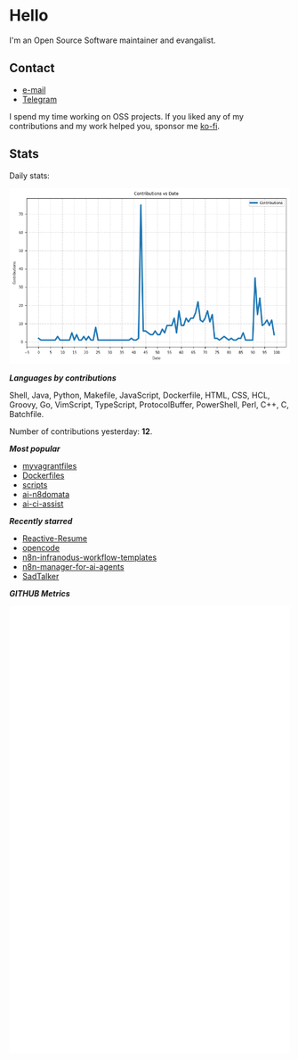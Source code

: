 
# Hello

I'm an Open Source Software maintainer and evangalist.

## Contact

- [e-mail](mailto:askb23@gmail.com)
- [Telegram]()

I spend my time working on OSS projects. If you liked any of
my contributions and my work helped you, sponsor me [ko-fi](https://ko-fi.com/askb23).

## Stats

Daily stats:

![contributions graph](graph.png)

***Languages by contributions***

Shell, Java, Python, Makefile, JavaScript, Dockerfile, HTML, CSS, HCL, Groovy, Go, VimScript, TypeScript, ProtocolBuffer, PowerShell, Perl, C++, C, Batchfile.

Number of contributions yesterday: **12**.

***Most popular***

- [myvagrantfiles](https://github.com/askb/myvagrantfiles)
- [Dockerfiles](https://github.com/askb/Dockerfiles)
- [scripts](https://github.com/askb/scripts)
- [ai-n8domata](https://github.com/askb/ai-n8domata)
- [ai-ci-assist](https://github.com/askb/ai-ci-assist)

***Recently starred***

- [Reactive-Resume](https://github.com/AmruthPillai/Reactive-Resume)
- [opencode](https://github.com/sst/opencode)
- [n8n-infranodus-workflow-templates](https://github.com/infranodus/n8n-infranodus-workflow-templates)
- [n8n-manager-for-ai-agents](https://github.com/czlonkowski/n8n-manager-for-ai-agents)
- [SadTalker](https://github.com/OpenTalker/SadTalker)

***GITHUB Metrics***

![Metrics](https://github.com/askb/askb/blob/main/github-metrics.svg)


